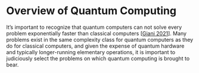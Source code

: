 # Overview of Quantum Computing

It’s important to recognize that quantum computers can not solve every problem
exponentially faster than classical computers
[[Giani 2021](https://doi.org/10.1007/s42979-021-00786-3)]. Many problems exist
in the same complexity class for quantum computers as they do for classical
computers, and given the expense of quantum hardware and typically
longer-running elementary operations, it is important to judiciously select the
problems on which quantum computing is brought to bear.
